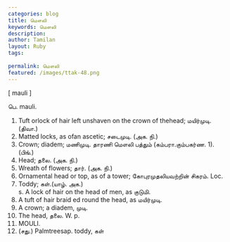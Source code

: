 ```yaml
---
categories: blog
title: மௌலி
keywords: மௌலி
description: 
author: Tamilan
layout: Ruby
tags: 
 
permalink: மௌலி
featured: /images/ttak-48.png
---
```

  
[ mauli ]  
  
பெ. mauli.   
1. Tuft orlock of hair left unshaven on the crown of thehead; மயிர்முடி. (திவா.)   
2. Matted locks, as ofan ascetic; சடைமுடி. (அக. நி.)   
3. Crown; diadem; மணிமுடி. தாரணி மௌலி பத்தும் (கம்பரா.கும்பகர்ண. 1). (பிங்.)   
4. Head; தலை. (அக. நி.)  
5. Wreath of flowers; தார். (அக. நி.)   
6. Ornamental head or top, as of a tower; கோபுரமுதலியவற்றின் சிகரம். Loc.   
7. Toddy; கள்.(யாழ். அக.)  
s. A lock of hair on the head of men, as குடுமி.   
2. A tuft of hair braid ed round the head, as மயிர்முடி.   
3. A crown; a diadem, முடி.   
4. The head, தலை. W. p.   
676. MOULI.   
5. (சது.) Palmtreesap. toddy, கள்